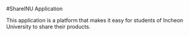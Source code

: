 #ShareINU Application

This application is a platform that makes it easy for students of Incheon University to share their products.
